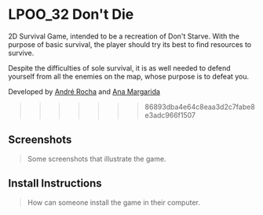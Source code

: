 # LPOO_32 Don't Die

2D Survival Game, intended to be a recreation of Don't Starve.
With the purpose of basic survival, the player should try its best
to find resources to survive.

Despite the difficulties of sole survival, it is as well needed to
defend yourself from all the enemies on the map, whose purpose 
is to defeat you.

Developed by [André Rocha](https://github.com/andrefmrocha)
and [Ana Margarida](https://github.com/anamargaridarl)

>>>>>>> 86893dba4e64c8eaa3d2c7fabe8e3adc966f1507

## Screenshots

> Some screenshots that illustrate the game.

## Install Instructions

> How can someone install the game in their computer.

